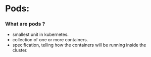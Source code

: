 # Pods:

### What are pods ?
- smallest unit in kubernetes.
- collection of one or more containers.
- specification, telling how the containers will be running inside the cluster.
